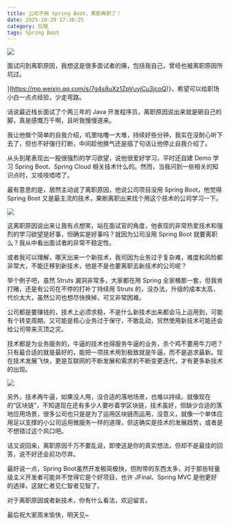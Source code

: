 ```yaml
---
title: 公司不用 Spring Boot，果断离职了！
date: 2025-10-29 17:30:25
category: 后端
tags: Spring Boot
---
```


![](http://img.javastack.cn/pexels-photo-2422896.jpeg)

面试问到离职原因，我想这是很多面试者的痛，包括我自己，曾经也被离职原因所坑过。

](https://mp.weixin.qq.com/s/7g4s8uXz1ZpVuyjCu3jcoQ)》，希望可以给职场小白一点点经验，少走弯路。

话说最近栈长面试了个两三年的 Java 开发程序员，离职原因说出来就是砸自己的脚，真是感慨万千啊，且听我慢慢道来。

我让他做个简单的自我介绍，叽里咕噜一大堆，持续好些分钟，我实在没耐心听下去了，但也不好强行打断，中间趁他换气还是插了句话让他停止自我介绍了。

从头到尾表现出一股很强烈的学习欲望，说他很爱好学习，平时还自建 Demo 学习 Spring Boot、Spring Cloud 相关技术什么的。然而，当我问到一些相关的知识点时，又吱吱唔唔了。

最有意思的是，居然主动说了离职原因，他说公司项目没用 Spring Boot，他觉得 Spring Boot 又是最主流的技术，果断离职出来找个用这个技术的公司学习一下。

![](http://img.javastack.cn/pexels-photo-1298601.jpeg)

这离职原因说出来让我有点想笑，站在面试官的角度，他表现的非常热爱技术和强烈的学习欲望是好事，但确实是好事吗？就因为公司没用 Spring Boot 就要离职么？我从中看出面试者的非常不稳定性。

或者我可以理解，哪天出来一个新技术，我司因为业务过于复杂难，难度和风险都非常大，不能迁移到新技术，他是不是也要离职去新技术的公司呢？

举个例子吧，虽然 Struts 漏洞非常多，大家都在用 Spring 全家桶那一套，但我肯打赌，还是有公司在不停的打补丁持续用 Struts 的，没办法，升级的成本太高，代价太大，虽然公司也想尽快换掉，可又非常困难。

公司都是要赚钱的，技术上必须求稳，不是什么新技术出来都会马上运用到，可能有个转变周期，又可能是核心业务过于保守，不敢乱动，贸然使用新技术可能还会给公司带来灭顶之灾。

技术都是为业务服务的，牛逼的技术也得服务牛逼的业务，杀个鸡不要用牛刀吧？只有最合适的就是最好的，能把一项技术用到极致就是牛逼，而不是追求最新。现在技术发展飞快，更是互联网的不断发展和需求的不断变更迭代，才有更多新技术的出现。

![](http://img.javastack.cn/pexels-photo-2398220.jpeg)

另外，技术再牛逼，如果没人用，没合适的落地场景，也难以持续。就像现在的“区块链”，不知道现在还有多少人要吵着学区块链，技术虽好，但缺少合适的落地应用场景，很多公司也只是是为了运用区块链而运用，没意义，就像一个单体应用足以支撑的小公司运用微服务一样的道理，但这确实是技术的发展趋势，或者是不想错过这个风口吧。

话又说回来，离职原因千万不要乱说，即使这是你的真实想法，但却不是最佳的回答，说不好还会前功尽弃。

最好说一点，Spring Boot虽然开发极简极快，但附带的东西太多，对于那些轻量级主义开发者可能并不觉得它是个好项目，也许 JFinal、Spring MVC 是他更好的选择，这就仁者见仁智者见智了。

对于离职原因或者新技术，你有什么看法，欢迎留言。

最后祝大家周末愉快，明天见~

